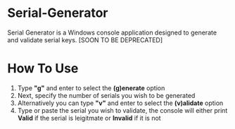 # Serial-Generator
Serial Generator is a Windows console application designed to generate and validate serial keys. [SOON TO BE DEPRECATED]

# How To Use
1. Type **"g"** and enter to select the **(g)enerate** option
2. Next, specify the number of serials you wish to be generated
3. Alternatively you can type **"v"** and enter to select the **(v)alidate** option
4. Type or paste the serial you wish to validate, the console will either print **Valid** if the serial is leigitmate or **Invalid** if it is not
